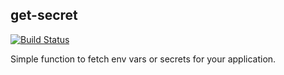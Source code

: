 get-secret
---

[![Build Status](https://travis-ci.org/TunedMystic/get-secret.svg?branch=master)](https://travis-ci.org/TunedMystic/get-secret)

Simple function to fetch env vars or secrets for your application.
